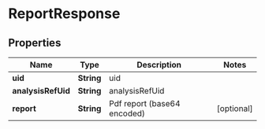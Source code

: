 
# ReportResponse

## Properties
Name | Type | Description | Notes
------------ | ------------- | ------------- | -------------
**uid** | **String** | uid | 
**analysisRefUid** | **String** | analysisRefUid | 
**report** | **String** | Pdf report (base64 encoded) |  [optional]



